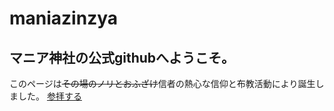 # maniazinzya
## マニア神社の公式githubへようこそ。
このページは~~その場のノリとおふざけ~~信者の熱心な信仰と布教活動により誕生しました。
[参拝する](https://yuu8313.github.io/maniazinzya/)